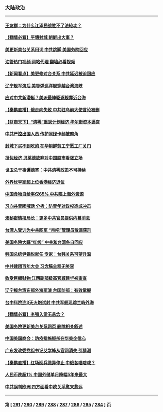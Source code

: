 ### 大陆政治
---
#### [王友群：为什么江泽民战胜不了法轮功？](../../pages/ncid277/n13732367.md?05111245) 
#### [【翻墙必看】平壤封城 朝鲜出大事？](../../pages/ncid277/n13732728.md?05111245) 
#### [美更新美台关系用词 中共跳脚 美国务院回应](../../pages/ncid277/n13732638.md?05111245) 
#### [油管热门视频 网站代理 翻墙必看视频](http://209.222.30.114:81/youtube.html?05111245)
#### [【新闻看点】美更修对台关系 中共延迟被迫回应](../../pages/ncid277/n13732496.md?05111245) 
#### [辽宁舰军演后 美导弹巡洋舰穿越台湾海峡](../../pages/ncid277/n13732460.md?05111245) 
#### [应对中共新潜艇？美派最棒驱逐舰靠近台海](../../pages/ncid277/n13732480.md?05111245) 
#### [【秦鹏直播】俄走向失败 中共驻乌前大使言论被删](../../pages/ncid277/n13732487.md?05111245) 
#### [【财商天下】“清零”重返计划经济 华尔街资本逼宫](../../pages/ncid277/n13732331.md?05111245) 
#### [中共严控出国人员 传护照绿卡频被剪角](../../pages/ncid277/n13732392.md?05111245) 
#### [封城下买不到吃的 在华朝鲜劳工宁愿工厂关门](../../pages/ncid277/n13732368.md?05111245) 
#### [担忧经济 贝莱德放弃对中国股市看涨立场](../../pages/ncid277/n13732374.md?05111245) 
#### [世卫总干事谭德塞：中共清零政策不可持续](../../pages/ncid277/n13732334.md?05111245) 
#### [外界忧李家超上位香港经济退位](../../pages/ncid277/n13732290.md?05111245) 
#### [中国食物自给率仅65% 中共瞄上海外资源](../../pages/ncid277/n13732272.md?05111245) 
#### [习向共青团喊话 分析：防青年对政权造成冲击](../../pages/ncid277/n13732150.md?05111245) 
#### [澳秘密情报局长：更多中共官员提供内幕消息](../../pages/ncid277/n13732119.md?05111245) 
#### [台湾人受训为中共网军 “帝吧”管理员散谣获刑](../../pages/ncid277/n13732240.md?05111245) 
#### [美国务院大踩“红线” 中共和台湾各自回应](../../pages/ncid277/n13732069.md?05111245) 
#### [韩国总统尹锡悦就任 专家：台韩关系可望升温](../../pages/ncid277/n13732002.md?05111245) 
#### [中共建团百年大会 习念稿全程无笑容](../../pages/ncid277/n13731854.md?05111245) 
#### [收受巨额财物 江西副部级高官龚建华被审查](../../pages/ncid277/n13732003.md?05111245) 
#### [辽宁舰台湾东部外海军演 台国防部：有效掌握](../../pages/ncid277/n13731853.md?05111245) 
#### [台中科院连3天火炮试射 中共军舰现踪兰屿外海](../../pages/ncid277/n13731935.md?05111245) 
#### [【翻墙必看】李强入常无悬念？](../../pages/ncid277/n13731814.md?05111245) 
#### [美国务院更新美台关系网页 删除相关叙述](../../pages/ncid277/n13731622.md?05111245) 
#### [中国美国商会：防疫措施扼杀在华美企信心](../../pages/ncid277/n13731746.md?05111245) 
#### [广东发改委党组书记艾学峰从官网消失 引猜测](../../pages/ncid277/n13731739.md?05111245) 
#### [【秦鹏直播】红场阅兵诡异停止 中俄各唱啥戏？](../../pages/ncid277/n13731567.md?05111245) 
#### [人民币跌超1% 中国外储单月降幅5年来最大](../../pages/ncid277/n13731552.md?05111245) 
#### [中共误判欧洲 四方面看中欧关系愈来愈远](../../pages/ncid277/n13729164.md?05111245) 

---
#### 第 [ [291](./291.md?05111245) / [290](./290.md?05111245) / [289](./289.md?05111245) / [288](./288.md?05111245) / [287](./287.md?05111245) / [286](./286.md?05111245) / [285](./285.md?05111245) / [284](./284.md?05111245) ] 页
